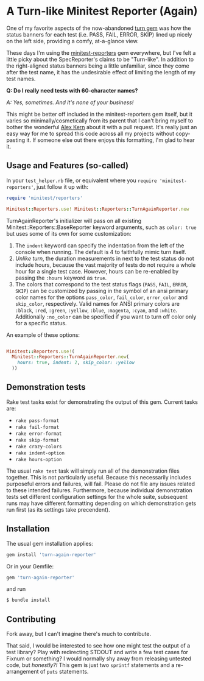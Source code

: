 # A Turn-like Minitest Reporter (Again)

One of my favorite aspects of the now-abandoned [turn gem](https://github.com/turn-project/turn) was how the status banners for each test (i.e. PASS, FAIL, ERROR, SKIP) lined up nicely on the left side, providing a comfy, at-a-glance view.

These days I'm using the [minitest-reporters](https://github.com/kern/minitest-reporters) gem everywhere, but I've felt a little picky about the SpecReporter's claims to be "Turn-like". In addition to the right-aligned status banners being a little unfamiliar, since they come after the test name, it has the undesirable effect of limiting the length of my test names.

**Q: Do I really need tests with 60-character names?**

*A: Yes, sometimes. And it's none of your business!*

This might be better off included in the minitest-reporters gem itself, but it varies so minimally/cosmetically from its parent that I can't bring myself to bother the wonderful [Alex Kern](https://github.com/kern) about it with a pull request. It's really just an easy way for me to spread this code across all my projects without copy-pasting it. If someone else out there enjoys this formatting, I'm glad to hear it.


## Usage and Features (so-called)

In your `test_helper.rb` file, or equivalent where you `require 'minitest-reporters'`, just follow it up with:

```ruby
require 'minitest/reporters'

Minitest::Reporters.use! Minitest::Reporters::TurnAgainReporter.new
```

TurnAgainReporter's initializer will pass on all existing Minitest::Reporters::BaseReporter keyword arguments, such as `color: true` but uses some of its own for some customization:

  1. The `indent` keyword can specify the indentation from the left of the console when running. The default is 4 to faithfully mimic turn itself.
  2. *Unlike turn*, the duration measurements in next to the test status do not include hours, because the vast majority of tests do not require a whole hour for a single test case. However, hours can be re-enabled by passing the `:hours` keyword as `true`.
  3. The colors that correspond to the test status flags (`PASS`, `FAIL`, `ERROR`, `SKIP`) can be customized by passing in the symbol of an ansi primary color names for the options `pass_color`, `fail_color`, `error_color` and `skip_color`, respectively. Valid names for ANSI primary colors are `:black`, `:red`, `:green`, `:yellow`, `:blue`, `:magenta`, `:cyan`, and `:white`. Additionally `:no_color` can be specified if you want to turn off color only for a specific status.

An example of these options:

```ruby

Minitest::Reporters.use!(
  Minitest::Reporters::TurnAgainReporter.new(
    hours: true, indent: 2, skip_color: :yellow
  ))
```


## Demonstration tests

Rake test tasks exist for demonstrating the output of this gem. Current tasks are:

- `rake pass-format`
- `rake fail-format`
- `rake error-format`
- `rake skip-format`
- `rake crazy-colors`
- `rake indent-option`
- `rake hours-option`

The usual `rake test` task will simply run all of the demonstration files together. This is not particularly useful. Because this necessarily includes purposeful errors and failures, will fail. Please do not file any issues related to these intended failures. Furthermore, because individual demonstration tests set different configuration settings for the whole suite, subsequent runs may have different formatting depending on which demonstration gets run first (as its settings take precendent).


## Installation

The usual gem installation applies:

```ruby
gem install 'turn-again-reporter'
```

Or in your Gemfile:

```ruby
gem 'turn-again-reporter'
```

and run

```bash
$ bundle install
```


## Contributing

Fork away, but I can't imagine there's much to contribute.

That said, I would be interested to see how one might test the output of a test library? Play with redirecting STDOUT and write a few test cases for Fixnum or something? I would normally shy away from releasing untested code, but *honestly?!* This gem is just two `sprintf` statements and a re-arrangement of `puts` statements.
